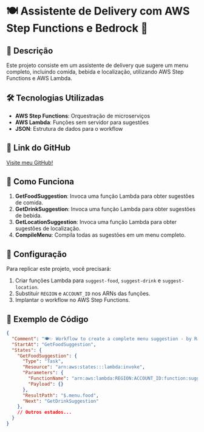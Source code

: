 # 🍽️ Assistente de Delivery com AWS Step Functions e Bedrock 🚀

## 🌟 Descrição
Este projeto consiste em um assistente de delivery que sugere um menu completo, incluindo comida, bebida e localização, utilizando AWS Step Functions e AWS Lambda.

## 🛠️ Tecnologias Utilizadas
- **AWS Step Functions**: Orquestração de microserviços
- **AWS Lambda**: Funções sem servidor para sugestões
- **JSON**: Estrutura de dados para o workflow

## 🔗 Link do GitHub
[Visite meu GitHub!](https://github.com/Rafael2k03)

## 🚀 Como Funciona
1. **GetFoodSuggestion**: Invoca uma função Lambda para obter sugestões de comida.
2. **GetDrinkSuggestion**: Invoca uma função Lambda para obter sugestões de bebida.
3. **GetLocationSuggestion**: Invoca uma função Lambda para obter sugestões de localização.
4. **CompileMenu**: Compila todas as sugestões em um menu completo.

## 🔧 Configuração
Para replicar este projeto, você precisará:
1. Criar funções Lambda para `suggest-food`, `suggest-drink` e `suggest-location`.
2. Substituir `REGION` e `ACCOUNT_ID` nos ARNs das funções.
3. Implantar o workflow no AWS Step Functions.

## 📝 Exemplo de Código
```json
{
  "Comment": "🍽️✨ Workflow to create a complete menu suggestion - by Rafael Gonçalves 🧑‍💻",
  "StartAt": "GetFoodSuggestion",
  "States": {
    "GetFoodSuggestion": {
      "Type": "Task",
      "Resource": "arn:aws:states:::lambda:invoke",
      "Parameters": {
        "FunctionName": "arn:aws:lambda:REGION:ACCOUNT_ID:function:suggest-food",
        "Payload": {}
      },
      "ResultPath": "$.menu.food",
      "Next": "GetDrinkSuggestion"
    },
    // Outros estados...
  }
}
